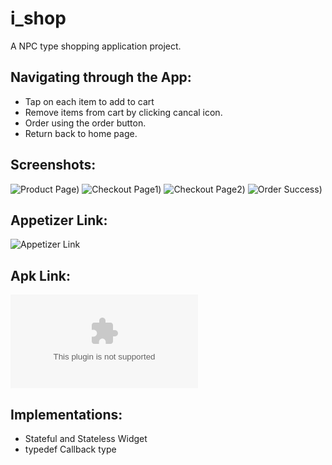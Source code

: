 # i_shop

A NPC type shopping application project.

## Navigating through the App:

* Tap on each item to add to cart
* Remove items from cart by clicking cancal icon.
* Order using the order button.
* Return back to home page.

## Screenshots:
![Product Page](https://github.com/wisdom3541/i_shop/blob/main/ss1.png))
![Checkout Page1](https://github.com/wisdom3541/i_shop/blob/main/ss1.png))
![Checkout Page2](https://github.com/wisdom3541/i_shop/blob/main/ss1.png))
![Order Success](https://github.com/wisdom3541/i_shop/blob/main/ss1.png))

## Appetizer Link:
![Appetizer Link](https://appetize.io/app/b_boy55ticuayudzjpdzt647fafi)

## Apk Link:
![Appetizer Link](https://github.com/wisdom3541/i_shop/blob/main/ishop.apk)


## Implementations:

* Stateful and Stateless Widget
* typedef Callback type
